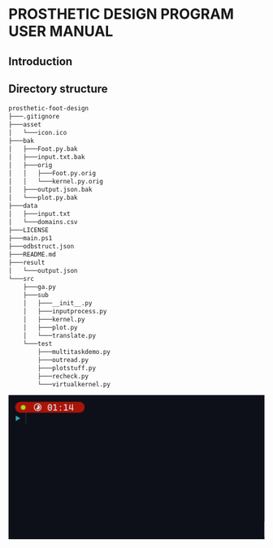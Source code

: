# PROSTHETIC DESIGN PROGRAM USER MANUAL

## Introduction

## Directory structure

```
prosthetic-foot-design
├───.gitignore
├───asset
│   └───icon.ico
├───bak
│   ├───Foot.py.bak
│   ├───input.txt.bak
│   ├───orig
│   │   ├───Foot.py.orig
│   │   └───kernel.py.orig
│   ├───output.json.bak
│   └───plot.py.bak
├───data
│   ├───input.txt
│   └───domains.csv
├───LICENSE
├───main.ps1
├───odbstruct.json
├───README.md
├───result
│   └───output.json
└───src
    ├───ga.py
    ├───sub
    │   ├───__init__.py
    │   ├───inputprocess.py
    │   ├───kernel.py
    │   ├───plot.py
    │   └───translate.py
    └───test
        ├───multitaskdemo.py
        ├───outread.py
        ├───plotstuff.py
        ├───recheck.py
        └───virtualkernel.py
```
![Demo](./asset/demo.gif)
